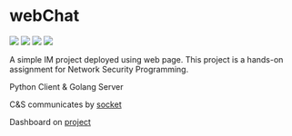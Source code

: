 # webChat

![](https://img.shields.io/badge/Go-v1.16-blue)
![](https://img.shields.io/badge/python-v3.7-blue)
![](https://img.shields.io/badge/flask-v1.1.1-blue)
![](https://img.shields.io/badge/license-MIT-green)

A simple IM project deployed using web page. This project is a hands-on assignment for Network Security Programming.

Python Client & Golang Server

C&S communicates by [socket](./SocketAPI.md)

Dashboard on [project](https://github.com/Augists/webChat/projects/1?fullscreen=true)
